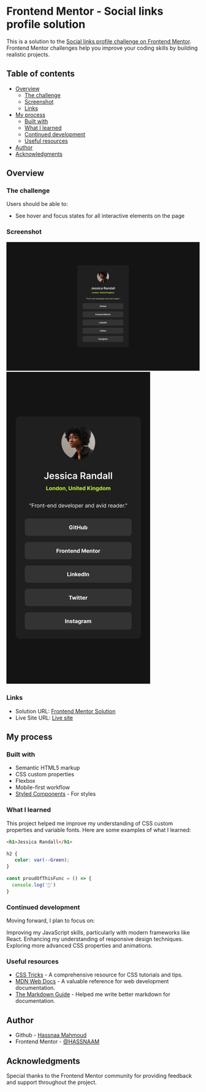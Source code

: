 # Frontend Mentor - Social links profile solution

This is a solution to the [Social links profile challenge on Frontend Mentor](https://www.frontendmentor.io/challenges/social-links-profile-UG32l9m6dQ). Frontend Mentor challenges help you improve your coding skills by building realistic projects. 

## Table of contents

- [Overview](#overview)
  - [The challenge](#the-challenge)
  - [Screenshot](#screenshot)
  - [Links](#links)
- [My process](#my-process)
  - [Built with](#built-with)
  - [What I learned](#what-i-learned)
  - [Continued development](#continued-development)
  - [Useful resources](#useful-resources)
- [Author](#author)
- [Acknowledgments](#acknowledgments)

## Overview

### The challenge

Users should be able to:

- See hover and focus states for all interactive elements on the page

### Screenshot

![Desktop Design](./design/destkop-design.jpg)
![Mobile Design](./design/mobile-design.jpg)

### Links

- Solution URL: [Frontend Mentor Solution](https://github.com/HASSNAAM/social-links-profile-main.git)
- Live Site URL: [Live site](https://hassnaam.github.io/social-links-profile-main/)

## My process

### Built with

- Semantic HTML5 markup
- CSS custom properties
- Flexbox
- Mobile-first workflow
- [Styled Components](https://styled-components.com/) - For styles

### What I learned

This project helped me improve my understanding of CSS custom properties and variable fonts. Here are some examples of what I learned:

```html
<h1>Jessica Randall</h1>
```
```css
h2 {
   color: var(--Green);
}
```
```js
const proudOfThisFunc = () => {
  console.log('🎉')
}
```
### Continued development

Moving forward, I plan to focus on:

Improving my JavaScript skills, particularly with modern frameworks like React.
Enhancing my understanding of responsive design techniques.
Exploring more advanced CSS properties and animations.

### Useful resources

- [CSS Tricks](https://css-tricks.com) - A comprehensive resource for CSS tutorials and tips.
- [MDN Web Docs](https://developer.mozilla.org) - A valuable reference for web development documentation.
- [The Markdown Guide](https://www.markdownguide.org/) - Helped me write better markdown for documentation.

## Author

- Github - [Hassnaa Mahmoud](https://github.com/HASSNAAM)
- Frontend Mentor - [@HASSNAAM](https://www.frontendmentor.io/profile/HASSNAAM)

## Acknowledgments

Special thanks to the Frontend Mentor community for providing feedback and support throughout the project.